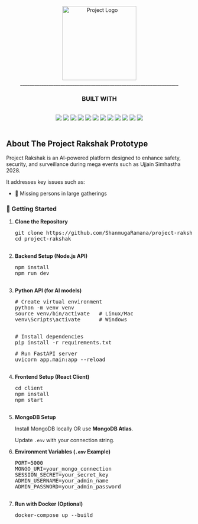 <div align="center">
  <img src="https://github.com/ShanmugaRamana/project-rakshak/blob/main/public/images/rakshak_logo.png" alt="Project Logo" width="200"><br>
  ___________________________________________________________________
  <strong><h3>BUILT WITH</h3></strong>
<br>
<img src="https://img.shields.io/badge/Node.js-339933?style=for-the-badge&logo=nodedotjs&logoColor=white" />
<img src="https://img.shields.io/badge/Express.js-000000?style=for-the-badge&logo=express&logoColor=white" />
<img src="https://img.shields.io/badge/MongoDB-4EA94B?style=for-the-badge&logo=mongodb&logoColor=white" />
<img src="https://img.shields.io/badge/Mongoose-880000?style=for-the-badge&logo=mongoose&logoColor=white" />
<img src="https://img.shields.io/badge/Socket.IO-010101?style=for-the-badge&logo=socketdotio&logoColor=white" />
<img src="https://img.shields.io/badge/JWT-000000?style=for-the-badge&logo=jsonwebtokens&logoColor=white" />
<img src="https://img.shields.io/badge/bcrypt.js-003A70?style=for-the-badge" />
<img src="https://img.shields.io/badge/Firebase-FFCA28?style=for-the-badge&logo=firebase&logoColor=black" />
<img src="https://img.shields.io/badge/ImageKit-0689D8?style=for-the-badge" />
<img src="https://img.shields.io/badge/Multer-333333?style=for-the-badge" />
<img src="https://img.shields.io/badge/EJS-3178C6?style=for-the-badge" />
<img src="https://img.shields.io/badge/JavaScript-F7DF1E?style=for-the-badge&logo=javascript&logoColor=black" />

</div>
<br>
<div>
<h2>About The Project Rakshak Prototype</h2>
Project Rakshak is an AI-powered platform designed to enhance safety, security, and surveillance during mega events such as Ujjain Simhastha 2028.  

It addresses key issues such as:  
- 👥 Missing persons in large gatherings  



<h3>🚀 Getting Started</h3>

<ol>
  <li>
    <strong>Clone the Repository</strong>
    <pre>
git clone https://github.com/ShanmugaRamana/project-rakshak.git
cd project-rakshak
    </pre>
  </li>

  <li>
    <strong>Backend Setup (Node.js API)</strong>
    <pre>
npm install
npm run dev
    </pre>
  </li>

  <li>
    <strong>Python API (for AI models)</strong>
    <pre>
# Create virtual environment
python -m venv venv
source venv/bin/activate   # Linux/Mac
venv\Scripts\activate      # Windows
    </pre>
    <pre>
# Install dependencies
pip install -r requirements.txt
</pre>
    <pre>
# Run FastAPI server
uvicorn app.main:app --reload
    </pre>
  </li>

  <li>
    <strong>Frontend Setup (React Client)</strong>
    <pre>
cd client
npm install
npm start
    </pre>
  </li>

  <li>
    <strong>MongoDB Setup</strong>
    <p>Install MongoDB locally OR use <strong>MongoDB Atlas</strong>.</p>
    <p>Update <code>.env</code> with your connection string.</p>
  </li>

  <li>
    <strong>Environment Variables (<code>.env</code> Example)</strong>
    <pre>
PORT=5000
MONGO_URI=your_mongo_connection
SESSION_SECRET=your_secret_key
ADMIN_USERNAME=your_admin_name
ADMIN_PASSWORD=your_admin_password
    </pre>
  </li>

  <li>
    <strong>Run with Docker (Optional)</strong>
    <pre>
docker-compose up --build
    </pre>
  </li>
</ol>




</div>
